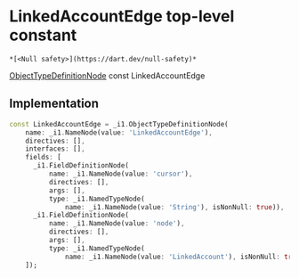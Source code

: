 


# LinkedAccountEdge top-level constant






    *[<Null safety>](https://dart.dev/null-safety)*


[ObjectTypeDefinitionNode](https://pub.dev/documentation/gql/0.13.0/ast/ObjectTypeDefinitionNode-class.html) const LinkedAccountEdge
  







## Implementation

```dart
const LinkedAccountEdge = _i1.ObjectTypeDefinitionNode(
    name: _i1.NameNode(value: 'LinkedAccountEdge'),
    directives: [],
    interfaces: [],
    fields: [
      _i1.FieldDefinitionNode(
          name: _i1.NameNode(value: 'cursor'),
          directives: [],
          args: [],
          type: _i1.NamedTypeNode(
              name: _i1.NameNode(value: 'String'), isNonNull: true)),
      _i1.FieldDefinitionNode(
          name: _i1.NameNode(value: 'node'),
          directives: [],
          args: [],
          type: _i1.NamedTypeNode(
              name: _i1.NameNode(value: 'LinkedAccount'), isNonNull: true))
    ]);
```








